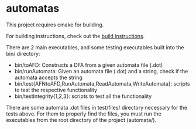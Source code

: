 # automatas

This project requires cmake for building.

For building instructions, check out the [build instructions](build_instructions.txt).


There are 2 main executables, and some testing executables built into the bin/ directory:

- bin/toAFD: Constructs a DFA from a given automata file (.dot)
- bin/runAutomata: Given an automata file (.dot) and a string, check if the automata accepts the string
- bin/test{AFNtoAFD,RunAutomata,ReadAutomata,WriteAutomata}: scripts to test the respective functionality
- bin/testIntegrity{1,2,3}: scripts to test all the functionality

There are some automata .dot files in test/files/ directory necessary for the tests above.
For them to properly find the files, you must run the executables from the root directory of the project (automata/).
